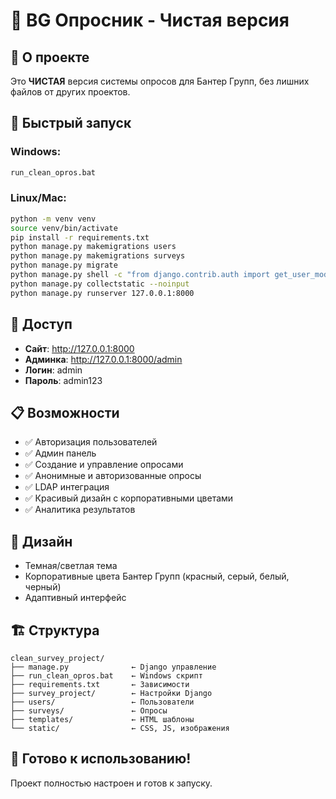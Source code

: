 # 🎯 BG Опросник - Чистая версия

## 📁 О проекте
Это **ЧИСТАЯ** версия системы опросов для Бантер Групп, без лишних файлов от других проектов.

## 🚀 Быстрый запуск

### Windows:
```cmd
run_clean_opros.bat
```

### Linux/Mac:
```bash
python -m venv venv
source venv/bin/activate
pip install -r requirements.txt
python manage.py makemigrations users
python manage.py makemigrations surveys
python manage.py migrate
python manage.py shell -c "from django.contrib.auth import get_user_model; User = get_user_model(); User.objects.create_superuser('admin', 'admin@example.com', 'admin123') if not User.objects.filter(username='admin').exists() else None; user = User.objects.get(username='admin'); user.role = 'admin'; user.can_create_surveys = True; user.save()"
python manage.py collectstatic --noinput
python manage.py runserver 127.0.0.1:8000
```

## 🔑 Доступ
- **Сайт**: http://127.0.0.1:8000
- **Админка**: http://127.0.0.1:8000/admin
- **Логин**: admin
- **Пароль**: admin123

## 📋 Возможности
- ✅ Авторизация пользователей
- ✅ Админ панель
- ✅ Создание и управление опросами
- ✅ Анонимные и авторизованные опросы
- ✅ LDAP интеграция
- ✅ Красивый дизайн с корпоративными цветами
- ✅ Аналитика результатов

## 🎨 Дизайн
- Темная/светлая тема
- Корпоративные цвета Бантер Групп (красный, серый, белый, черный)
- Адаптивный интерфейс

## 🏗️ Структура
```
clean_survey_project/
├── manage.py              ← Django управление
├── run_clean_opros.bat    ← Windows скрипт
├── requirements.txt       ← Зависимости
├── survey_project/        ← Настройки Django
├── users/                 ← Пользователи
├── surveys/               ← Опросы
├── templates/             ← HTML шаблоны
└── static/                ← CSS, JS, изображения
```

## 🎯 Готово к использованию!
Проект полностью настроен и готов к запуску.